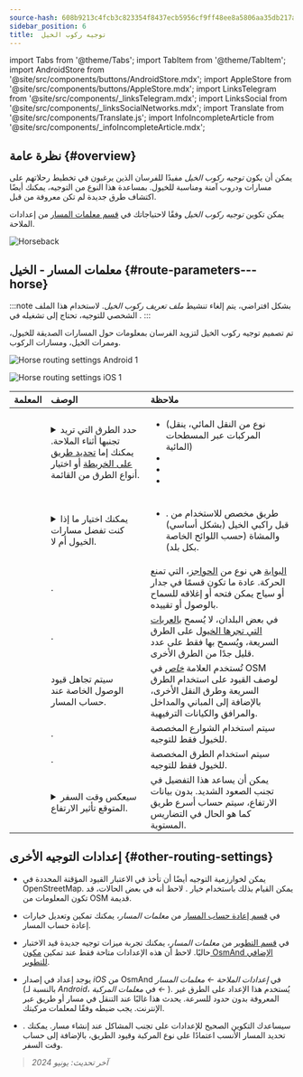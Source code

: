 ```yaml
---
source-hash: 608b9213c4fcb3c823354f8437ecb5956cf9ff48ee8a5806aa35db217a835164
sidebar_position: 6
title:  توجيه ركوب الخيل
---
```

import Tabs from '@theme/Tabs';
import TabItem from '@theme/TabItem';
import AndroidStore from '@site/src/components/buttons/AndroidStore.mdx';
import AppleStore from '@site/src/components/buttons/AppleStore.mdx';
import LinksTelegram from '@site/src/components/_linksTelegram.mdx';
import LinksSocial from '@site/src/components/_linksSocialNetworks.mdx';
import Translate from '@site/src/components/Translate.js';
import InfoIncompleteArticle from '@site/src/components/_infoIncompleteArticle.mdx';



## نظرة عامة {#overview}

يمكن أن يكون *توجيه ركوب الخيل* مفيدًا للفرسان الذين يرغبون في تخطيط رحلاتهم على مسارات ودروب آمنة ومناسبة للخيول. بمساعدة هذا النوع من التوجيه، يمكنك أيضًا اكتشاف طرق جديدة لم تكن معروفة من قبل.

يمكن تكوين *توجيه ركوب الخيل* وفقًا لاحتياجاتك في [قسم معلمات المسار](../guidance/navigation-settings.md#route-parameters) من إعدادات الملاحة.

![Horseback](@site/static/img/navigation/routing/horseback_routing_overview.png)


## معلمات المسار - الخيل {#route-parameters---horse}

:::note
بشكل افتراضي، يتم إلغاء تنشيط *ملف تعريف ركوب الخيل*. لاستخدام هذا الملف الشخصي للتوجيه، تحتاج إلى تشغيله في *<Translate android="true" ids="shared_string_menu,shared_string_settings,application_profiles"/>*.
:::

تم تصميم توجيه ركوب الخيل لتزويد الفرسان بمعلومات حول المسارات الصديقة للخيول، وممرات الخيل، ومسارات الركوب.

<Tabs groupId="operating-systems" queryString="current-os">

<TabItem value="android" label="أندرويد">

![Horse routing settings Android 1](@site/static/img/navigation/routing/horse-routing-andr.png)

</TabItem>

<TabItem value="ios" label="iOS">

![Horse routing settings iOS 1](@site/static/img/navigation/routing/horse-routing-ios.png)

</TabItem>

</Tabs>

| المعلمة | الوصف | ملاحظة |
|:------------|:---------------|:---------------|
| *<Translate android="true" ids="impassable_road"/>* |  <details><summary> حدد الطرق التي تريد تجنبها أثناء الملاحة. يمكنك إما [تحديد طريق على الخريطة](../../map/map-context-menu/#avoid-road) أو اختيار أنواع الطرق من القائمة. </summary>  ![Avoid roads Android](@site/static/img/navigation/routing/horse_routing_avoid_android.png) </details> | <ul><li> [<Translate android="true" ids="routing_attr_avoid_ferries_name"/>](https://wiki.openstreetmap.org/wiki/Ferries) (نوع من النقل المائي، ينقل المركبات عبر المسطحات المائية)</li><li>[<Translate android="true" ids="routing_attr_avoid_stairs_name"/>](https://wiki.openstreetmap.org/wiki/Tag:highway%3Dsteps)</li><li>[<Translate android="true" ids="routing_attr_avoid_tunnels_name"/>](https://wiki.openstreetmap.org/wiki/Key:tunnel)</li><li>[<Translate android="true" ids="routing_attr_avoid_motorway_name"/>](https://wiki.openstreetmap.org/wiki/Tag:highway%3Dmotorway)</li></ul>|
| *<Translate android="true" ids="prefer_in_routing_title"/>* | <details><summary> يمكنك اختيار ما إذا كنت تفضل مسارات الخيول أم لا. </summary> ![Prefer horses routes Android](@site/static/img/navigation/routing/horse_routing_prefer_android.png) </details> | <ul><li>[<Translate android="true" ids="routing_attr_prefer_horse_routes_name"/>](https://wiki.openstreetmap.org/wiki/Tag:highway%3Dbridleway). طريق مخصص للاستخدام من قبل راكبي الخيل (بشكل أساسي) والمشاة (حسب اللوائح الخاصة بكل بلد). </li></ul> |
| *<Translate android="true" ids="routing_attr_allow_gate_name"/>* |  <Translate android="true" ids="routing_attr_allow_gate_description"/>. | [البوابة](https://wiki.openstreetmap.org/wiki/Tag:barrier%3Dgate) هي نوع من [الحواجز](https://wiki.openstreetmap.org/wiki/Key:barrier)، التي تمنع الحركة. عادة ما تكون قسمًا في جدار أو سياج يمكن فتحه أو إغلاقه للسماح بالوصول أو تقييده. |
|  *<Translate android="true" ids="routing_attr_carriage_restrictions_name"/>*  |  <Translate android="true" ids="routing_attr_carriage_restrictions_description"/>.  | في بعض البلدان، لا يُسمح [بالعربات التي تجرها الخيول](https://wiki.openstreetmap.org/wiki/Key:carriage) على الطرق السريعة، ويُسمح بها فقط على عدد قليل جدًا من الطرق الأخرى. |
| *<Translate android="true" ids="routing_attr_allow_private_name"/>* |  سيتم تجاهل قيود الوصول الخاصة عند حساب المسار. | تُستخدم العلامة *[خاص](https://wiki.openstreetmap.org/wiki/Key:access)* في OSM لوصف القيود على استخدام الطرق السريعة وطرق النقل الأخرى، بالإضافة إلى المباني والمداخل والمرافق والكيانات الترفيهية. |
| *<Translate android="true" ids="routing_attr_only_permitted_streets_name"/>*   |  <Translate android="true" ids="routing_attr_only_permitted_streets_description"/>.  | سيتم استخدام الشوارع المخصصة للخيول فقط للتوجيه. |
| *<Translate android="true" ids="routing_attr_only_permitted_ways_name"/>*   |  <Translate android="true" ids="routing_attr_only_permitted_ways_description"/>.  | سيتم استخدام الطرق المخصصة للخيول فقط للتوجيه. |
|*<Translate android="true" ids="routing_attr_height_obstacles_name"/>* | <details><summary> سيعكس وقت السفر المتوقع تأثير الارتفاع. </summary> ![Use elevation data Android](@site/static/img/navigation/routing/horse_routing_elevation_android.png) </details> | يمكن أن يساعد هذا التفضيل في تجنب الصعود الشديد. بدون بيانات الارتفاع، سيتم حساب أسرع طريق كما هو الحال في التضاريس المستوية. |


## إعدادات التوجيه الأخرى {#other-routing-settings}

- يمكن لخوارزمية التوجيه أيضًا أن تأخذ في الاعتبار القيود المؤقتة المحددة في OpenStreetMap. يمكن القيام بذلك باستخدام خيار [<Translate android="true" ids="temporary_conditional_routing"/>](../routing/osmand-routing.md#consider-temporary-limitations). لاحظ أنه في بعض الحالات، قد تكون المعلومات من OSM قديمة.

- في [قسم إعادة حساب المسار](../../navigation/guidance/navigation-settings.md#recalculate-route) من *معلمات المسار*، يمكنك تمكين وتعديل خيارات إعادة حساب المسار.

- في [قسم التطوير](../guidance/navigation-settings.md#development-settings) من *معلمات المسار*، يمكنك تجربة ميزات توجيه جديدة قيد الاختبار حاليًا. لاحظ أن هذه الإعدادات متاحة فقط عند تمكين [مكون OsmAnd الإضافي للتطوير](../../plugins/development.md).

- يوجد إعداد [<Translate ios="true" ids="road_speeds"/>](../guidance/navigation-settings.md#road-speeds) في إصدار *iOS* من OsmAnd في *إعدادات الملاحة ← معلمات المسار* (بالنسبة لـ *Android*، في *معلمات المركبة ← [<Translate android="true" ids="default_speed_setting_title"/>](../guidance/navigation-settings.md#default-speed--road-speeds)*). يُستخدم هذا الإعداد على الطرق غير المعروفة بدون حدود للسرعة. يحدث هذا غالبًا عند التنقل في مسار أو طريق عبر الإنترنت. يجب ضبطه وفقًا لمعلمات مركبتك.

- [<Translate ios="true" ids="vehicle_parameters"/>](../guidance/navigation-settings.md#vehicle-parameters). سيساعدك التكوين الصحيح للإعدادات على تجنب المشاكل عند إنشاء مسار. يمكنك تحديد المسار الأنسب اعتمادًا على نوع المركبة وقيود الطريق، بالإضافة إلى حساب وقت السفر.

> *آخر تحديث: يونيو 2024*